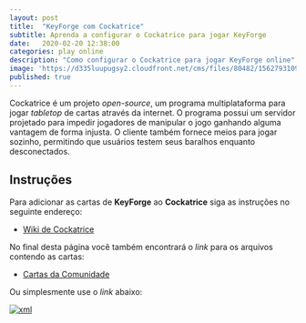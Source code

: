 ```yaml
---
layout: post
title:  "KeyForge com Cockatrice"
subtitle: Aprenda a configurar o Cockatrice para jogar KeyForge
date:   2020-02-20 12:38:00
categories: play online
description: "Como configurar o Cockatrice para jogar KeyForge online"
image: 'https://d335luupugsy2.cloudfront.net/cms/files/80482/1562793109/$ep0v3563aci'
published: true
---
```


Cockatrice é um projeto _open-source_, um programa multiplataforma para jogar _tabletop_ de cartas através da internet.
O programa possui um servidor projetado para impedir jogadores de manipular o jogo ganhando alguma vantagem de forma injusta.
O cliente também fornece meios para jogar sozinho, permitindo que usuários testem seus baralhos enquanto desconectados.

## Instruções

Para adicionar as cartas de **KeyForge** ao **Cockatrice** siga as instruções no seguinte endereço:

* [Wiki de Cockatrice](https://github.com/Cockatrice/Cockatrice/wiki/Custom-Cards-&-Sets)

No final desta página você também encontrará o _link_ para os arquivos contendo as cartas:

* [Cartas da Comunidade](https://github.com/Cockatrice/Cockatrice/wiki/Custom-Cards-&-Sets#custom-card-databases-by-the-community)

Ou simplesmente use o _link_ abaixo:

[![xml](https://img.shields.io/badge/XML-github-green)](https://github.com/cardsofkeyforge/json/tree/master/xml/pt)
